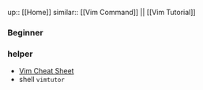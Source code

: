 up:: [[Home]]
similar:: [[Vim Command]] || [[Vim Tutorial]]

### Beginner


### helper
- [Vim Cheat Sheet](https://vim.rtorr.com/)
- shell `vimtutor`

